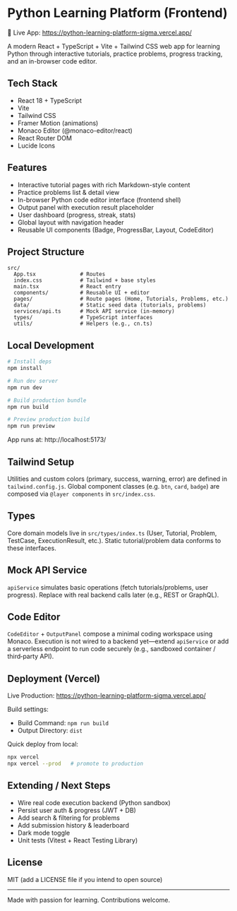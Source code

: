 # Python Learning Platform (Frontend)

🔗 Live App: https://python-learning-platform-sigma.vercel.app/

A modern React + TypeScript + Vite + Tailwind CSS web app for learning Python through interactive tutorials, practice problems, progress tracking, and an in-browser code editor.

## Tech Stack
- React 18 + TypeScript
- Vite
- Tailwind CSS
- Framer Motion (animations)
- Monaco Editor (@monaco-editor/react)
- React Router DOM
- Lucide Icons

## Features
- Interactive tutorial pages with rich Markdown-style content
- Practice problems list & detail view
- In-browser Python code editor interface (frontend shell)
- Output panel with execution result placeholder
- User dashboard (progress, streak, stats)
- Global layout with navigation header
- Reusable UI components (Badge, ProgressBar, Layout, CodeEditor)

## Project Structure
```
src/
  App.tsx              # Routes
  index.css            # Tailwind + base styles
  main.tsx             # React entry
  components/          # Reusable UI + editor
  pages/               # Route pages (Home, Tutorials, Problems, etc.)
  data/                # Static seed data (tutorials, problems)
  services/api.ts      # Mock API service (in‑memory)
  types/               # TypeScript interfaces
  utils/               # Helpers (e.g., cn.ts)
```

## Local Development
```bash
# Install deps
npm install

# Run dev server
npm run dev

# Build production bundle
npm run build

# Preview production build
npm run preview
```
App runs at: http://localhost:5173/

## Tailwind Setup
Utilities and custom colors (primary, success, warning, error) are defined in `tailwind.config.js`. Global component classes (e.g. `btn`, `card`, `badge`) are composed via `@layer components` in `src/index.css`.

## Types
Core domain models live in `src/types/index.ts` (User, Tutorial, Problem, TestCase, ExecutionResult, etc.). Static tutorial/problem data conforms to these interfaces.

## Mock API Service
`apiService` simulates basic operations (fetch tutorials/problems, user progress). Replace with real backend calls later (e.g., REST or GraphQL).

## Code Editor
`CodeEditor` + `OutputPanel` compose a minimal coding workspace using Monaco. Execution is not wired to a backend yet—extend `apiService` or add a serverless endpoint to run code securely (e.g., sandboxed container / third‑party API).

## Deployment (Vercel)
Live Production: https://python-learning-platform-sigma.vercel.app/

Build settings:
- Build Command: `npm run build`
- Output Directory: `dist`

Quick deploy from local:
```bash
npx vercel
npx vercel --prod   # promote to production
```

## Extending / Next Steps
- Wire real code execution backend (Python sandbox)
- Persist user auth & progress (JWT + DB)
- Add search & filtering for problems
- Add submission history & leaderboard
- Dark mode toggle
- Unit tests (Vitest + React Testing Library)

## License
MIT (add a LICENSE file if you intend to open source)

---
Made with passion for learning. Contributions welcome.
